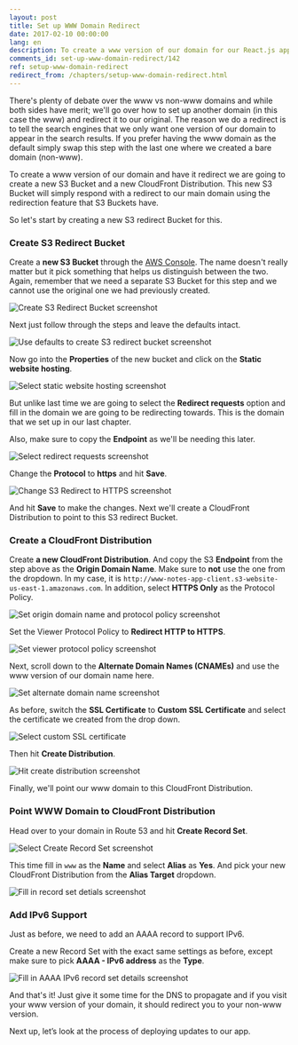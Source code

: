 ```yaml
---
layout: post
title: Set up WWW Domain Redirect
date: 2017-02-10 00:00:00
lang: en
description: To create a www version of our domain for our React.js app on AWS we need to redirect it to our apex (or naked) domain. To create a domain that redirects we are going to create a new S3 Bucket and enable the “Redirect requests” option from the Static Website Hosting section in the AWS console. And we need to create a CloudFront Distribution for this and point our www domain to it.
comments_id: set-up-www-domain-redirect/142
ref: setup-www-domain-redirect
redirect_from: /chapters/setup-www-domain-redirect.html
---
```


There's plenty of debate over the www vs non-www domains and while both sides have merit; we'll go over how to set up another domain (in this case the www) and redirect it to our original. The reason we do a redirect is to tell the search engines that we only want one version of our domain to appear in the search results. If you prefer having the www domain as the default simply swap this step with the last one where we created a bare domain (non-www).

To create a www version of our domain and have it redirect we are going to create a new S3 Bucket and a new CloudFront Distribution. This new S3 Bucket will simply respond with a redirect to our main domain using the redirection feature that S3 Buckets have.

So let's start by creating a new S3 redirect Bucket for this.

### Create S3 Redirect Bucket

Create a **new S3 Bucket** through the [AWS Console](https://console.aws.amazon.com). The name doesn't really matter but it pick something that helps us distinguish between the two. Again, remember that we need a separate S3 Bucket for this step and we cannot use the original one we had previously created.

![Create S3 Redirect Bucket screenshot](/assets/create-s3-redirect-bucket.png)

Next just follow through the steps and leave the defaults intact.

![Use defaults to create S3 redirect bucket screenshot](/assets/use-defaults-to-create-bucket.png)

Now go into the **Properties** of the new bucket and click on the **Static website hosting**.

![Select static website hosting screenshot](/assets/select-static-website-hosting-2.png)

But unlike last time we are going to select the **Redirect requests** option and fill in the domain we are going to be redirecting towards. This is the domain that we set up in our last chapter.

Also, make sure to copy the **Endpoint** as we'll be needing this later.

![Select redirect requests screenshot](/assets/select-redirect-requests.png)

Change the **Protocol** to **https** and hit **Save**.

![Change S3 Redirect to HTTPS screenshot](/assets/change-s3-redirect-to-https.png)

And hit **Save** to make the changes. Next we'll create a CloudFront Distribution to point to this S3 redirect Bucket.

### Create a CloudFront Distribution

Create **a new CloudFront Distribution**. And copy the S3 **Endpoint** from the step above as the **Origin Domain Name**. Make sure to **not** use the one from the dropdown. In my case, it is `http://www-notes-app-client.s3-website-us-east-1.amazonaws.com`. In addition, select **HTTPS Only** as the Protocol Policy.

![Set origin domain name and protocol policy screenshot](/assets/set-origin-domain-name-and-protocol-policy.png)

Set the Viewer Protocol Policy to **Redirect HTTP to HTTPS**.

![Set viewer protocol policy screenshot](/assets/set-viewer-protocol-policy.png)

Next, scroll down to the **Alternate Domain Names (CNAMEs)** and use the www version of our domain name here.

![Set alternate domain name screenshot](/assets/set-alternate-domain-name-2.png)

As before, switch the **SSL Certificate** to **Custom SSL Certificate** and select the certificate we created from the drop down.

![Select custom SSL certificate](/assets/select-custom-SSL-certificate-on-creation.png)

Then hit **Create Distribution**.

![Hit create distribution screenshot](/assets/hit-create-distribution.png)

Finally, we'll point our www domain to this CloudFront Distribution.

### Point WWW Domain to CloudFront Distribution

Head over to your domain in Route 53 and hit **Create Record Set**.

![Select Create Record Set screenshot](/assets/select-create-record-set-2.png)

This time fill in `www` as the **Name** and select **Alias** as **Yes**. And pick your new CloudFront Distribution from the **Alias Target** dropdown.

![Fill in record set detials screenshot](/assets/fill-in-record-set-details.png)

### Add IPv6 Support

Just as before, we need to add an AAAA record to support IPv6.

Create a new Record Set with the exact same settings as before, except make sure to pick **AAAA - IPv6 address** as the **Type**.

![Fill in AAAA IPv6 record set details screenshot](/assets/fill-in-aaaa-ipv6-record-set-details.png)

And that's it! Just give it some time for the DNS to propagate and if you visit your www version of your domain, it should redirect you to your non-www version.

Next up, let’s look at the process of deploying updates to our app.
